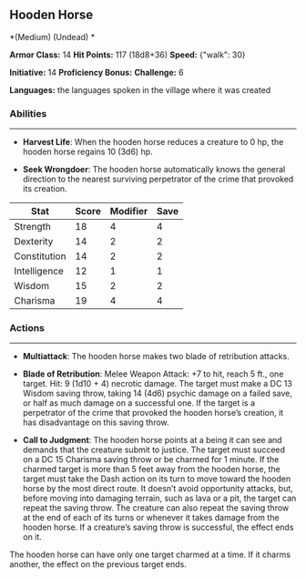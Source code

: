 ## Hooden Horse
*(Medium) (Undead) *

**Armor Class:** 14
**Hit Points:** 117 (18d8+36)
**Speed:** {"walk": 30}

**Initiative:** 14
**Proficiency Bonus:**
**Challenge:** 6

**Languages:** the languages spoken in the village where it was created

### Abilities
 --- 
- **Harvest Life**: When the hooden horse reduces a creature to 0 hp, the hooden horse regains 10 (3d6) hp.

- **Seek Wrongdoer**: The hooden horse automatically knows the general direction to the nearest surviving perpetrator of the crime that provoked its creation.



| Stat | Score | Modifier | Save |
| ---- | ---- | ---- | ---- |
| Strength | 18 | 4 | 4 |
| Dexterity | 14 | 2 | 2 |
| Constitution | 14 | 2 | 2 |
| Intelligence | 12 | 1 | 1 |
| Wisdom | 15 | 2 | 2 |
| Charisma | 19 | 4 | 4 |

### Actions
 --- 
- **Multiattack**: The hooden horse makes two blade of retribution attacks.

- **Blade of Retribution**: Melee Weapon Attack: +7 to hit, reach 5 ft., one target. Hit: 9 (1d10 + 4) necrotic damage. The target must make a DC 13 Wisdom saving throw, taking 14 (4d6) psychic damage on a failed save, or half as much damage on a successful one. If the target is a perpetrator of the crime that provoked the hooden horse’s creation, it has disadvantage on this saving throw.

- **Call to Judgment**: The hooden horse points at a being it can see and demands that the creature submit to justice. The target must succeed on a DC 15 Charisma saving throw or be charmed for 1 minute. If the charmed target is more than 5 feet away from the hooden horse, the target must take the Dash action on its turn to move toward the hooden horse by the most direct route. It doesn’t avoid opportunity attacks, but, before moving into damaging terrain, such as lava or a pit, the target can repeat the saving throw. The creature can also repeat the saving throw at the end of each of its turns or whenever it takes damage from the hooden horse. If a creature’s saving throw is successful, the effect ends on it.

The hooden horse can have only one target charmed at a time. If it charms another, the effect on the previous target ends.

